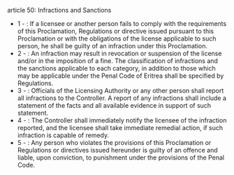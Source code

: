 article 50: Infractions and Sanctions 

<ul>
			<li>1 - : If a licensee or another person fails to comply with the requirements of this Proclamation, Regulations or directive issued pursuant to this Proclamation or with the obligations of the license applicable to such person, he shall be guilty of an infraction under this Proclamation. <ul>
			</ul></li>			<li>2 - : An infraction may result in revocation or suspension of the license and&#x2F;or in the imposition of a fine. The classification of infractions and the sanctions applicable to each category, in addition to those which may be applicable under the Penal Code of Eritrea shall be specified by Regulations.  <ul>
			</ul></li>			<li>3 - : Officials of the Licensing Authority or any other person shall report all infractions to the Controller. A report of any infractions shall include a statement of the facts and all available evidence in support of such statement. <ul>
			</ul></li>			<li>4 - : The Controller shall immediately notify the licensee of the infraction reported, and the licensee shall take immediate remedial action, if such infraction is capable of remedy. <ul>
			</ul></li>			<li>5 - : Any person who violates the provisions of this Proclamation or Regulations or directives issued hereunder is guilty of an offence and liable, upon conviction, to punishment under the provisions of the Penal Code. <ul>
			</ul></li></ul>